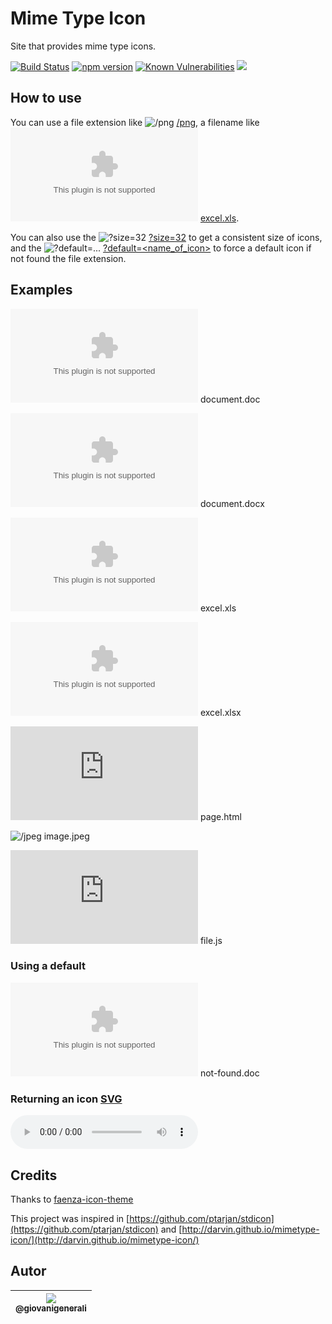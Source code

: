# Mime Type Icon

Site that provides mime type icons.

[![Build Status](https://travis-ci.org/wgenial/mimetypeicons-nodejs.svg?branch=master)](https://travis-ci.org/wgenial/mimetypeicons-nodejs)
[![npm version](https://badge.fury.io/js/mimetypeicons-nodejs.svg)](https://badge.fury.io/js/mimetypeicons-nodejs)
[![Known Vulnerabilities](https://snyk.io/test/github/wgenial/mimetypeicons-nodejs/badge.svg)](https://snyk.io/test/github/wgenial/mimetypeicons-nodejs)
[<img src="https://img.shields.io/github/license/mashape/apistatus.svg">](https://github.com/wgenial/mimetypeicons-nodejs/blob/master/LICENSE)

## How to use

You can use a file extension like ![/png][/png] [/png][/png], a filename like ![/xls][/xls] [excel.xls](https://mimetypeicons.ga/excel.xls).

You can also use the ![?size=32][?size=32] [?size=32][?size=32] to get a consistent size of icons, and the  ![?default=...][?default=...] [?default=<name_of_icon>][?default=...] to force a default icon if not found the file extension.


## Examples
![/doc][/doc]
document.doc

![/docx][/docx] 
document.docx

![/xls][/xls] 
excel.xls

![/xlsx][/xlsx] 
excel.xlsx

![/html][/html]
page.html

![/jpeg][/jpeg]
image.jpeg

![/js][/js]
file.js

### Using a default

![default=xml][default=xml]
not-found.doc

### Returning an icon [SVG](https://www.w3.org/TR/SVGMobile/)

![/svg-format][/svg-format]

## Credits

Thanks to [faenza-icon-theme](https://code.google.com/archive/p/faenza-icon-theme/)

This project was inspired in [https://github.com/ptarjan/stdicon](https://github.com/ptarjan/stdicon) and [http://darvin.github.io/mimetype-icon/](http://darvin.github.io/mimetype-icon/)

[/doc]: https://mimetypeicons.gq/word.doc

[/docx]: https://mimetypeicons.gq/word.docx

[/xls]: https://mimetypeicons.gq/excel.xls

[/xlsx]: https://mimetypeicons.gq/excel.xlsx

[/html]: https://mimetypeicons.gq/page.html

[/png]: https://mimetypeicons.gq/png

[/jpeg]: https://mimetypeicons.gq/image.jpeg

[/js]:
https://mimetypeicons.gq/javascript.js

[/svg-format]:
https://mimetypeicons.gq/file.mp3?size=scalable

[default=xml]:
https://mimetypeicons.gq/notfound.doc?size=32&default=xml

[/application/pdf]: https://mimetypeicons.gq/application/pdf?size=16

[?size=32]: https://mimetypeicons.gq/doc?size=32

[?default=...]: https://mimetypeicons.gq/404.icon?size=16&default=php

## Autor
| [<img src="https://avatars0.githubusercontent.com/u/41435?v=4&s=120"><br><sub>@giovanigenerali</sub>](https://github.com/giovanigenerali) |
| :---: |

